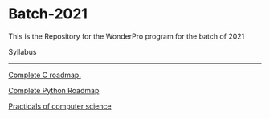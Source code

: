 # Batch-2021
This is the Repository for the WonderPro program for the batch of 2021

Syllabus
___
[Complete C roadmap.](https://github.com/WonderPro/Batch-2021/blob/4989177656dec87d35ad18877b1bef98b9d86713/Syllabus/C%20Syllabus/README.md)


[Complete Python Roadmap](https://github.com/WonderPro/Batch-2021/blob/4989177656dec87d35ad18877b1bef98b9d86713/Syllabus/Python%20Syllabus/README.md)


[Practicals of computer science](https://github.com/WonderPro/Solutions-to-first-year-practicals)
